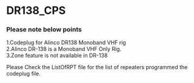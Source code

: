 # DR138_CPS
<h3>Please note below points </h3>
<p>1.Codeplug for Alinco DR138 Monoband VHF rig <br/>
2.Alinco DR-138 is a Monoband VHF Only Rig.<br/>
3.Zone feature is not available in DR-138 <br/></p>
Please Check the ListOfRPT file for the list of repeaters programmed the codeplug file.<br/>
